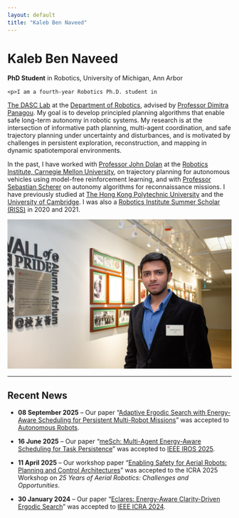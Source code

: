 ```yaml
---
layout: default
title: "Kaleb Ben Naveed"
---
```


<div class="about-container">
  <div class="bio-text">
    <h1><strong>Kaleb</strong> <span class="normal-weight">Ben Naveed</span></h1>
    <p><strong>PhD Student</strong> in Robotics, University of Michigan, Ann Arbor</p>

    <p>I am a fourth-year Robotics Ph.D. student in
  <a href="https://dasc-lab.github.io/" target="_blank">The DASC Lab</a>
  at the
  <a href="https://robotics.umich.edu/" target="_blank">Department of Robotics</a>,
  advised by
  <a href="https://websites.umich.edu/~dpanagou/" target="_blank">Professor Dimitra Panagou</a>. My goal is to develop principled planning algorithms that enable safe long-term autonomy in robotic systems. My research is at the intersection of informative path planning, multi-agent coordination, and safe trajectory planning under uncertainty and disturbances, and is motivated by challenges in persistent exploration, reconstruction, and mapping in dynamic spatiotemporal environments. </p>

<p>
  In the past, I have worked with 
  <a href="https://www.ri.cmu.edu/ri-faculty/john-m-dolan/" target="_blank">Professor John Dolan</a>
  at the 
  <a href="https://www.ri.cmu.edu/" target="_blank">Robotics Institute, Carnegie Mellon University</a>,
  on trajectory planning for autonomous vehicles using model-free reinforcement learning, and with 
  <a href="https://www.ri.cmu.edu/ri-faculty/sebastian-scherer/" target="_blank">Professor Sebastian Scherer</a>
  on autonomy algorithms for reconnaissance missions. I have previously studied at 
  <a href="https://www.polyu.edu.hk/en/" target="_blank">The Hong Kong Polytechnic University</a>
   and the 
  <a href="https://www.pem.cam.ac.uk/" target="_blank">University of Cambridge</a>. I was also a 
  <a href="https://riss.ri.cmu.edu/" target="_blank">Robotics Institute Summer Scholar (RISS)</a> in 2020 and 2021.
</p>
  </div>

  <div class="bio-photo">
    <img src="/assets/profile2.jpg" alt="Kaleb Ben Naveed">
    <!-- <p class="caption">Kaleb, 2025</p> -->
  </div>
</div>

---

## Recent News

- **08 September 2025** – Our paper “[Adaptive Ergodic Search with Energy-Aware Scheduling for Persistent Multi-Robot Missions](https://arxiv.org/abs/2505.11663)” was accepted to [Autonomous Robots](https://link.springer.com/journal/10514).

- **16 June 2025** – Our paper “[meSch: Multi-Agent Energy-Aware Scheduling for Task Persistence](https://arxiv.org/abs/2406.04560)” was accepted to [IEEE IROS 2025](https://www.iros25.org/).

- **11 April 2025** – Our workshop paper “[Enabling Safety for Aerial Robots: Planning and Control Architectures](https://arxiv.org/abs/2504.08601)” was accepted to the ICRA 2025 Workshop on *25 Years of Aerial Robotics: Challenges and Opportunities*.

- **30 January 2024** – Our paper “[Eclares: Energy-Aware Clarity-Driven Ergodic Search](https://ieeexplore.ieee.org/abstract/document/10611286)” was accepted to [IEEE ICRA 2024](https://2024.ieee-icra.org/).


